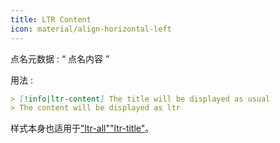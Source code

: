 ```yaml
---
title: LTR Content
icon: material/align-horizontal-left
---
```


点名元数据 : “ 点名内容 ”

用法 :
```md
> [!info|ltr-content] The title will be displayed as usual
> The content will be displayed as ltr
```

样式本身也适用于["ltr-all"](。/combined-styling/page-12.md)["ltr-title"](。/title-styling/page-12.md)。
